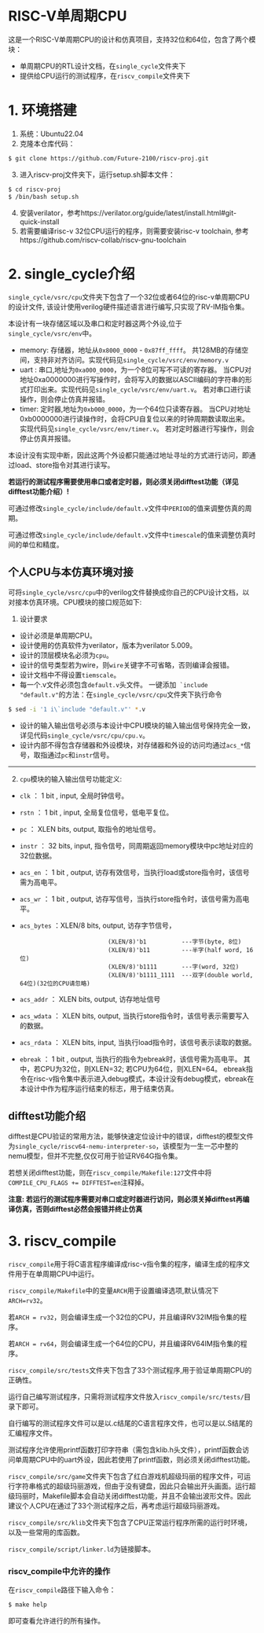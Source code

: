 RISC-V单周期CPU
===============
这是一个RISC-V单周期CPU的设计和仿真项目，支持32位和64位，包含了两个模块：
* 单周期CPU的RTL设计文档，在``single_cycle``文件夹下
* 提供给CPU运行的测试程序，在``riscv_compile``文件夹下


# 1. 环境搭建
1. 系统：Ubuntu22.04
2. 克隆本仓库代码：
```bash
$ git clone https://github.com/Future-2100/riscv-proj.git
```
3. 进入riscv-proj文件夹下，运行setup.sh脚本文件：
```bash
$ cd riscv-proj
$ /bin/bash setup.sh
```
4. 安装verilator，参考https://verilator.org/guide/latest/install.html#git-quick-install
5. 若需要编译risc-v 32位CPU运行的程序，则需要安装risc-v toolchain, 参考https://github.com/riscv-collab/riscv-gnu-toolchain


# 2. single\_cycle介绍
``single_cycle/vsrc/cpu``文件夹下包含了一个32位或者64位的risc-v单周期CPU的设计文件,
该设计使用verilog硬件描述语言进行编写,只实现了RV-IM指令集。

本设计有一块存储区域以及串口和定时器这两个外设,位于``single_cycle/vsrc/env``中。
* memory: 存储器，地址从``0x8000_0000`` - ``0x87ff_ffff``。
共128MB的存储空间，支持非对齐访问。实现代码见``single_cycle/vsrc/env/memory.v``
* uart : 串口,地址为``0xa000_0000``，为一个8位可写不可读的寄存器。
当CPU对地址0xa0000000进行写操作时，会将写入的数据以ASCII编码的字符串的形式打印出来。实现代码见``single_cycle/vsrc/env/uart.v``。
若对串口进行读操作，则会停止仿真并报错。
* timer: 定时器,地址为``0xb000_0000``，为一个64位只读寄存器。
当CPU对地址0xb0000000进行读操作时，会将CPU自复位以来的时钟周期数读取出来。实现代码见``single_cycle/vsrc/env/timer.v``。
若对定时器进行写操作，则会停止仿真并报错。

本设计没有实现中断，因此这两个外设都只能通过地址寻址的方式进行访问，即通过load、store指令对其进行读写。

**若运行的测试程序需要使用串口或者定时器，则必须关闭difftest功能（详见difftest功能介绍）!**

可通过修改``single_cycle/include/default.v``文件中``PERIOD``的值来调整仿真的周期。

可通过修改``single_cycle/include/default.v``文件中``timescale``的值来调整仿真时间的单位和精度。


## 个人CPU与本仿真环境对接
可将``single_cycle/vsrc/cpu``中的verilog文件替换成你自己的CPU设计文档，以对接本仿真环境。CPU模块的接口规范如下: 

1. 设计要求
  * 设计必须是单周期CPU。
  * 设计使用的仿真软件为verilator，版本为verilator 5.009。
  * 设计的顶层模块名必须为``cpu``。
  * 设计的信号类型若为wire，则``wire``关键字不可省略，否则编译会报错。
  * 设计文档中不得设置``tiemscale``。
  * 每一个.v文件必须包含``default.v``头文件。
  一键添加`` `include "default.v"``的方法：在``single_cycle/vsrc/cpu``文件夹下执行命令
  ```bash
  $ sed -i '1 i\`include "default.v"' *.v
  ```
  * 设计的输入输出信号必须与本设计中CPU模块的输入输出信号保持完全一致，详见代码``single_cycle/vsrc/cpu/cpu.v``。
  * 设计内部不得包含存储器和外设模块，对存储器和外设的访问均通过``acs_*``信号，取指通过``pc``和``instr``信号。
---
2. `cpu`模块的输入输出信号功能定义:
  * ``clk``       ：     1 bit ,  input, 全局时钟信号。
  * ``rstn``      ：     1 bit ,  input, 全局复位信号，低电平复位。
  * ``pc``        ：  XLEN bits, output, 取指令的地址信号。
  * ``instr``     ：    32 bits,  input, 指令信号，同周期返回memory模块中pc地址对应的32位数据。
  * ``acs_en``    ：     1 bit , output, 访存有效信号，当执行load或store指令时，该信号需为高电平。
  * ``acs_wr``    ：     1 bit , output, 访存写信号，当执行store指令时，该信号需为高电平。
  * ``acs_bytes`` ：XLEN/8 bits, output, 访存字节信号，

                                 (XLEN/8)'b1          ---字节(byte, 8位)
                                 (XLEN/8)'b11         ---半字(half word, 16位)
                                 (XLEN/8)'b1111       ---字(word, 32位)
                                 (XLEN/8)'b1111_1111  ---双字(double world, 64位)(32位的CPU请忽略)
  * ``acs_addr``  ：  XLEN bits, output, 访存地址信号
  * ``acs_wdata`` ：  XLEN bits, output, 当执行store指令时，该信号表示需要写入的数据。
  * ``acs_rdata`` ：  XLEN bits,  input, 当执行load指令时，该信号表示读取的数据。
  * ``ebreak``    ：     1 bit , output, 当执行的指令为ebreak时，该信号需为高电平。
其中，若CPU为32位，则XLEN=32; 若CPU为64位，则XLEN=64。
ebreak指令在risc-v指令集中表示进入debug模式，本设计没有debug模式，ebreak在本设计中作为程序运行结束的标志，用于结束仿真。



## difftest功能介绍
difftest是CPU验证的常用方法，能够快速定位设计中的错误，difftest的模型文件为``single_cycle/riscv64-nemu-interpreter-so``，该模型为一生一芯中整的nemu模型，但并不完整,仅仅可用于验证RV64G指令集。

若想关闭difftest功能，则在``riscv_compile/Makefile:127``文件中将``COMPILE_CPU_FLAGS += DIFFTEST=en``注释掉。

**注意: 若运行的测试程序需要对串口或定时器进行访问，则必须关掉difftest再编译仿真，否则difftest必然会报错并终止仿真**


# 3. riscv\_compile

``riscv_compile``用于将C语言程序编译成risc-v指令集的程序，编译生成的程序文件用于在单周期CPU中运行。

``riscv_compile/Makefile``中的变量``ARCH``用于设置编译选项,默认情况下``ARCH=rv32``。

若``ARCH = rv32``，则会编译生成一个32位的CPU，并且编译RV32IM指令集的程序。

若``ARCH = rv64``，则会编译生成一个64位的CPU，并且编译RV64IM指令集的程序。

``riscv_compile/src/tests``文件夹下包含了33个测试程序,用于验证单周期CPU的正确性。

运行自己编写测试程序，只需将测试程序文件放入``riscv_compile/src/tests/``目录下即可。

自行编写的测试程序文件可以是以.c结尾的C语言程序文件，也可以是以.S结尾的汇编程序文件。

测试程序允许使用printf函数打印字符串（需包含klib.h头文件），printf函数会访问单周期CPU中的uart外设，因此若使用了printf函数，则必须关闭difftest功能。

``riscv_compile/src/game``文件夹下包含了红白游戏机超级玛丽的程序文件，可运行字符串格式的超级玛丽游戏，但由于没有键盘，因此只会输出开头画面。运行超级玛丽时，Makefile脚本会自动关闭difftest功能，并且不会输出波形文件。因此建议个人CPU在通过了33个测试程序之后，再考虑运行超级玛丽游戏。

``riscv_compile/src/klib``文件夹下包含了CPU正常运行程序所需的运行时环境，以及一些常用的库函数。

``riscv_compile/script/linker.ld``为链接脚本。

### riscv\_compile中允许的操作
在``riscv_compile``路径下输入命令：
```bash
$ make help
```
即可查看允许进行的所有操作。

